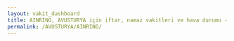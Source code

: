```yaml
---
layout: vakit_dashboard
title: AINRING, AVUSTURYA için iftar, namaz vakitleri ve hava durumu - ilçe/eyalet seç
permalink: /AVUSTURYA/AINRING/
---
```


<script type="text/javascript">
  var GLOBAL_COUNTRY = 'AVUSTURYA';
  var GLOBAL_CITY = 'AINRING';
  var GLOBAL_STATE = '';
  var lat = 72;
  var lon = 21;
</script>
